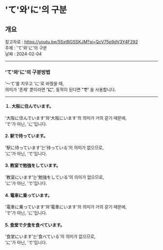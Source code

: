 # 'て'와'に'의 구분

## 개요

참고자료 : https://youtu.be/5SxtBGSSKJM?si=QcV75p9dV3Y4F292<br>
주제 : 'て'와'に'의 구분<br>
날짜 : 2024-02-04<br>

---

### 'て'와'に'의 구분방법

’〜て’를 지우고 'に'로 바꿨을 때,<br>
의미가 '존재' 뿐이라면 **'に'**, 동작이 된다면 **'で'** 을 사용합니다.<br>

---

#### １. 大阪に住んでいます。

'大阪に住んでいます'와'大阪にいます'의 의미가 거의 같기 때문에,<br>
'で'가 아닌, 'に'입니다.<br>

#### 2. 駅で待っています。

'駅に待っています'는'待っている'의 의미가 없으므로,<br>
'に'가 아닌, 'で'입니다.<br>

#### 3. 教室で勉強をしています。

'教室にいます'는'勉強をしている'의 의미가 없으므로,<br>
'に'가 아닌, 'で'입니다.<br>

#### 4. 電車に乗っています。

'電車に乗っています'와'電車にいます'의 의미가 거의 같기 때문에,<br>
'で'가 아닌, 'に'입니다.<br>

#### 5. 食堂で夕食を食べています。

'食堂にいます'는'食べている'의 의미가 없으므로,<br>
'に'가 아닌, 'で'입니다.<br>

